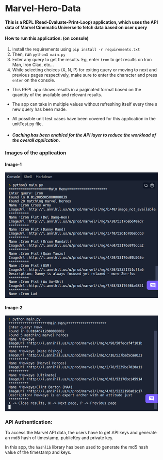 # Marvel-Hero-Data

<h4> This is a REPL (Read-Evaluate-Print-Loop) application, which uses the API data of Marvel Cinematic Universe to fetch data based on user query </h4>

  <h4> How to run this application: (on console)</h4>
  
  1) Install the requirements using ```pip install -r requirements.txt```
  2) Then, run ```python3 main.py```
  3) Enter any query to get the results. Eg, enter ```iron``` to get results on Iron Man, Iron Clad, etc...
  4) While selecting choices (X, N, P) for exiting query or moving to next and previous pages respectively, make sure to enter the character and press ```enter``` on the console.

* This REPL app shows results in a paginated format based on the quantity of the available and relevant results.

* The app can take in multiple values without refreshing itself every time a new query has been made.

* All possible unit test cases have been covered for this application in the unitTest.py file.

* <h5>Caching has been enabled for the API layer to reduce the workload of the overall application.</h5>

<h3> Images of the application </h3>

<h4> Image-1 </h4>

![Image - 1](https://github.com/vasupradharamac/Marvel-Hero-Data/blob/main/images/Terminal%201.png)

<h4> Image-2 </h4>

![Image - 2](https://github.com/vasupradharamac/Marvel-Hero-Data/blob/main/images/Terminal%202.png)

<h3> API Authentication: </h3>

To access the Marvel API data, the users have to get API keys and generate an md5 hash of timestamp, publicKey and private key.

In this app, the  ```hashlib``` library has been used to generate the md5 hash value of the timestamp and keys.

